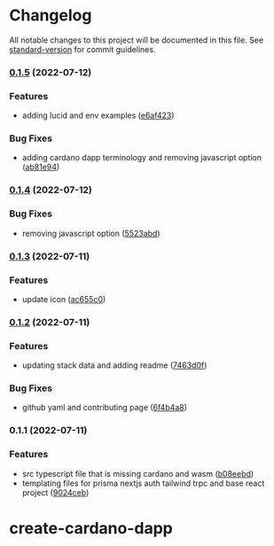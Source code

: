 # Changelog

All notable changes to this project will be documented in this file. See [standard-version](https://github.com/conventional-changelog/standard-version) for commit guidelines.

### [0.1.5](https://github.com/CardanoGoat-io/create-cardano-dapp/compare/v0.1.4...v0.1.5) (2022-07-12)

### Features

- adding lucid and env examples ([e6af423](https://github.com/CardanoGoat-io/create-cardano-dapp/commit/e6af4233d5d532eea934259a2ae2122e571db23b))

### Bug Fixes

- adding cardano dapp terminology and removing javascript option ([ab81e94](https://github.com/CardanoGoat-io/create-cardano-dapp/commit/ab81e949e56d47c1829e63a13b4e3c6bde966210))

### [0.1.4](https://github.com/CardanoGoat-io/create-cardano-dapp/compare/v0.1.3...v0.1.4) (2022-07-12)

### Bug Fixes

- removing javascript option ([5523abd](https://github.com/CardanoGoat-io/create-cardano-dapp/commit/5523abdcdf820817a84092f95440d4faa8806a3e))

### [0.1.3](https://github.com/CardanoGoat-io/create-cardano-dapp/compare/v0.1.2...v0.1.3) (2022-07-11)

### Features

- update icon ([ac655c0](https://github.com/CardanoGoat-io/create-cardano-dapp/commit/ac655c09bf53046484b774ee5f5c471e4dddf551))

### [0.1.2](https://github.com/CardanoGoat-io/create-cardano-dapp/compare/v0.1.1...v0.1.2) (2022-07-11)

### Features

- updating stack data and adding readme ([7463d0f](https://github.com/CardanoGoat-io/create-cardano-dapp/commit/7463d0fde68ab750fe737e6e4f1ade6186e2f669))

### Bug Fixes

- github yaml and contributing page ([6f4b4a8](https://github.com/CardanoGoat-io/create-cardano-dapp/commit/6f4b4a8e6956b575107764140fde96b1bbb6a14f))

### 0.1.1 (2022-07-11)

### Features

- src typescript file that is missing cardano and wasm ([b08eebd](https://github.com/CardanoGoat-io/create-cardano-dapp/commit/b08eebded217362f377ed20b476ad05469463ad2))
- templating files for prisma nextjs auth tailwind trpc and base react project ([9024ceb](https://github.com/CardanoGoat-io/create-cardano-dapp/commit/9024ceb12920a13f972f5f10b7e384e1e069befa))

# create-cardano-dapp
